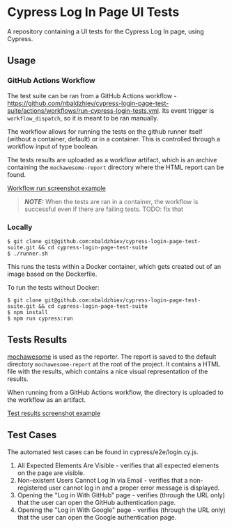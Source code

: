 # Cypress Log In Page UI Tests

A repository containing a UI tests for the Cypress Log In page, using Cypress.

## Usage

### GitHub Actions Workflow

The test suite can be ran from a GitHub Actions workflow - https://github.com/nbaldzhiev/cypress-login-page-test-suite/actions/workflows/run-cypress-login-tests.yml. Its event trigger is `workflow_dispatch`, so it is meant to be ran manually.

The workflow allows for running the tests on the github runner itself (without a container, default) or in a container. This is controlled through a workflow input of type boolean.

The tests results are uploaded as a workflow artifact, which is an archive containing the `mochawesome-report` directory where the HTML report
can be found.

[Workflow run screenshot example](https://i.ibb.co/Wpsdcc6/Screenshot-2022-12-14-at-22-43-35.png)

> **_NOTE:_** When the tests are ran in a container, the workflow is successful even if there are failing tests. TODO: fix that

### Locally

```
$ git clone git@github.com:nbaldzhiev/cypress-login-page-test-suite.git && cd cypress-login-page-test-suite
$ ./runner.sh
```

This runs the tests within a Docker container, which gets created out of an image based on the Dockerfile.

To run the tests without Docker:

```
$ git clone git@github.com:nbaldzhiev/cypress-login-page-test-suite.git && cd cypress-login-page-test-suite
$ npm install
$ npm run cypress:run
```

## Tests Results

[mochawesome](https://www.npmjs.com/package/mochawesome) is used as the reporter. The report is saved to the default directory `mochawesome-report` at
the root of the project. It contains a HTML file with the results, which contains a nice visual representation of the results.

When running from a GitHub Actions workflow, the directory is uploaded to the workflow as an artifact.

[Test results screenshot example](https://i.ibb.co/pd6GkQK/Screenshot-2022-12-14-at-22-44-14.png)

## Test Cases

The automated test cases can be found in cypress/e2e/login.cy.js.

1. All Expected Elements Are Visible - verifies that all expected elements on the page are visible.
2. Non-existent Users Cannot Log In via Email - verifies that a non-registered user cannot log in and a proper error message is displayed.
3. Opening the "Log in With GitHub" page - verifies (through the URL only) that the user can open the GitHub authentication page.
4. Opening the "Log in With Google" page - verifies (through the URL only) that the user can open the Google authentication page.
